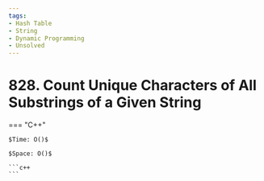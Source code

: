 ```yaml
---
tags:
- Hash Table
- String
- Dynamic Programming
- Unsolved
---
```



# 828. Count Unique Characters of All Substrings of a Given String

=== "C++"

    $Time: O()$

    $Space: O()$

    ```c++
    ```